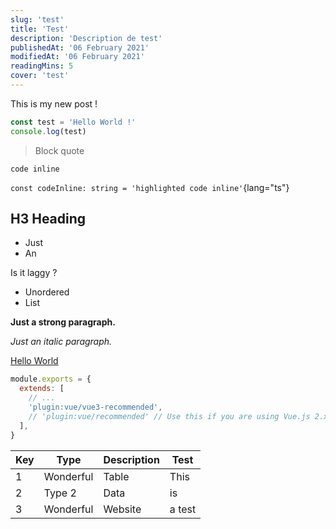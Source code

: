```yaml
---
slug: 'test'
title: 'Test'
description: 'Description de test'
publishedAt: '06 February 2021'
modifiedAt: '06 February 2021'
readingMins: 5
cover: 'test'
---
```

This is my new post !

```ts
const test = 'Hello World !'
console.log(test)
```

> Block quote

`code inline`


`const codeInline: string = 'highlighted code inline'`{lang="ts"}

## H3 Heading

- Just
- An

Is it laggy ?

- Unordered
- List

**Just a strong paragraph.**

_Just an italic paragraph._

[Hello World](https://google.com)

```js [.eslintrc.js]
module.exports = {
  extends: [
    // ...
    'plugin:vue/vue3-recommended',
    // 'plugin:vue/recommended' // Use this if you are using Vue.js 2.x.
  ],
}
```

| Key | Type      | Description | Test   |
|-----|-----------|-------------|--------|
| 1   | Wonderful | Table       | This   |
| 2   | Type 2    | Data        | is     |
| 3   | Wonderful | Website     | a test |
